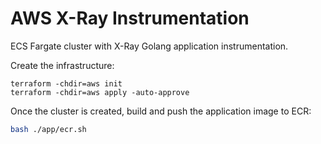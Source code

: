 # AWS X-Ray Instrumentation

ECS Fargate cluster with X-Ray Golang application instrumentation.

Create the infrastructure:

```
terraform -chdir=aws init
terraform -chdir=aws apply -auto-approve
```

Once the cluster is created, build and push the application image to ECR:

```sh
bash ./app/ecr.sh
```
